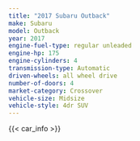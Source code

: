 ```yaml
---
title: "2017 Subaru Outback"
make: Subaru
model: Outback
year: 2017
engine-fuel-type: regular unleaded
engine-hp: 175
engine-cylinders: 4
transmission-type: Automatic
driven-wheels: all wheel drive
number-of-doors: 4
market-category: Crossover
vehicle-size: Midsize
vehicle-style: 4dr SUV
---
```


{{< car_info >}}
